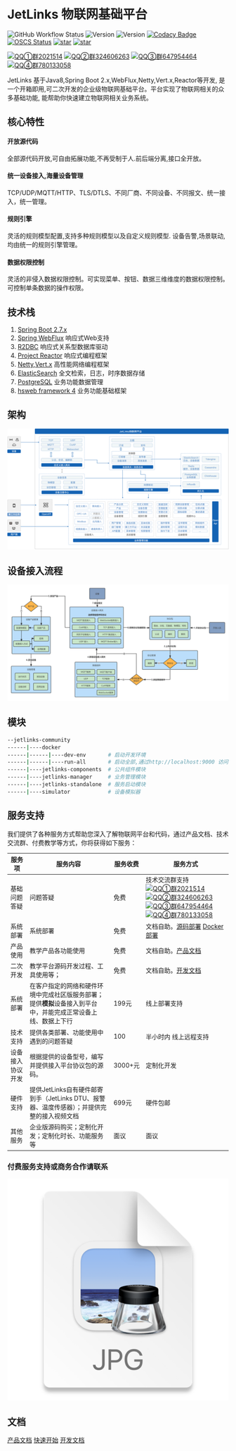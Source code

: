 # JetLinks 物联网基础平台

![GitHub Workflow Status](https://img.shields.io/github/actions/workflow/status/jetlinks/jetlinks-community/maven.yml?branch=master)
![Version](https://img.shields.io/badge/version-2.0--RELEASE-brightgreen)
![Version](https://img.shields.io/badge/version-1.20--RELEASE-brightgreen)
[![Codacy Badge](https://api.codacy.com/project/badge/Grade/e8d527d692c24633aba4f869c1c5d6ad)](https://app.codacy.com/gh/jetlinks/jetlinks-community?utm_source=github.com&utm_medium=referral&utm_content=jetlinks/jetlinks-community&utm_campaign=Badge_Grade_Settings)
[![OSCS Status](https://www.oscs1024.com/platform/badge/jetlinks/jetlinks-community.svg?size=small)](https://www.oscs1024.com/project/jetlinks/jetlinks-community?ref=badge_small)
[![star](https://img.shields.io/github/stars/jetlinks/jetlinks-community?style=social)](https://github.com/jetlinks/jetlinks-community)
[![star](https://gitee.com/jetlinks/jetlinks-community/badge/star.svg?theme=gvp)](https://gitee.com/jetlinks/jetlinks-community/stargazers)

[![QQ①群2021514](https://img.shields.io/badge/QQ①群-2021514-brightgreen)](https://qm.qq.com/cgi-bin/qm/qr?k=LGf0OPQqvLGdJIZST3VTcypdVWhdfAOG&jump_from=webapi)
[![QQ②群324606263](https://img.shields.io/badge/QQ②群-324606263-brightgreen)](https://qm.qq.com/cgi-bin/qm/qr?k=IMas2cH-TNsYxUcY8lRbsXqPnA2sGHYQ&jump_from=webapi)
[![QQ③群647954464](https://img.shields.io/badge/QQ③群-647954464-brightgreen)](https://qm.qq.com/cgi-bin/qm/qr?k=K5m27CkhDn3B_Owr-g6rfiTBC5DKEY59&jump_from=webapi)
[![QQ④群780133058](https://img.shields.io/badge/QQ④群-780133058-brightgreen)](https://qm.qq.com/cgi-bin/qm/qr?k=Gj47w9kg7TlV5ceD5Bqew_M_O0PIjh_l&jump_from=webapi)

JetLinks 基于Java8,Spring Boot 2.x,WebFlux,Netty,Vert.x,Reactor等开发, 
是一个开箱即用,可二次开发的企业级物联网基础平台。平台实现了物联网相关的众多基础功能,
能帮助你快速建立物联网相关业务系统。
 

## 核心特性

#### 开放源代码

全部源代码开放,可自由拓展功能,不再受制于人.前后端分离,接口全开放。

#### 统一设备接入,海量设备管理
TCP/UDP/MQTT/HTTP、TLS/DTLS、不同厂商、不同设备、不同报文、统一接入，统一管理。

#### 规则引擎
灵活的规则模型配置,支持多种规则模型以及自定义规则模型. 设备告警,场景联动,均由统一的规则引擎管理。

#### 数据权限控制
灵活的非侵入数据权限控制。可实现菜单、按钮、数据三维维度的数据权限控制。可控制单条数据的操作权限。

## 技术栈

1. [Spring Boot 2.7.x](https://spring.io/projects/spring-boot)
2. [Spring WebFlux](https://spring.io/) 响应式Web支持
3. [R2DBC](https://r2dbc.io/) 响应式关系型数据库驱动
4. [Project Reactor](https://projectreactor.io/) 响应式编程框架
4. [Netty](https://netty.io/),[Vert.x](https://vertx.io/) 高性能网络编程框架
5. [ElasticSearch](https://www.elastic.co/cn/products/enterprise-search) 全文检索，日志，时序数据存储
6. [PostgreSQL](https://www.postgresql.org) 业务功能数据管理
7. [hsweb framework 4](https://github.com/hs-web) 业务功能基础框架

## 架构

![platform](./platform.png)

## 设备接入流程

![device-flow](./device-flow.png)

## 模块

```bash
--jetlinks-community
------|----docker
------|------|----dev-env       # 启动开发环境
------|------|----run-all       # 启动全部,通过http://localhost:9000 访问系统.
------|----jetlinks-components  # 公共组件模块
------|----jetlinks-manager     # 业务管理模块
------|----jetlinks-standalone  # 服务启动模块
------|----simulator            # 设备模拟器
```


## 服务支持

我们提供了各种服务方式帮助您深入了解物联网平台和代码，通过产品文档、技术交流群、付费教学等方式，你将获得如下服务：


| 服务项       | 服务内容              | 服务收费   | 服务方式   |
|-----------|-----------------|--------|-------------|
| 基础问题答疑    | 问题答疑  | 免费     | 技术交流群支持 [![QQ①群2021514](https://img.shields.io/badge/QQ①群-2021514-brightgreen)](https://qm.qq.com/cgi-bin/qm/qr?k=LGf0OPQqvLGdJIZST3VTcypdVWhdfAOG&jump_from=webapi) [![QQ②群324606263](https://img.shields.io/badge/QQ②群-324606263-brightgreen)](https://qm.qq.com/cgi-bin/qm/qr?k=IMas2cH-TNsYxUcY8lRbsXqPnA2sGHYQ&jump_from=webapi) [![QQ③群647954464](https://img.shields.io/badge/QQ③群-647954464-brightgreen)](https://qm.qq.com/cgi-bin/qm/qr?k=K5m27CkhDn3B_Owr-g6rfiTBC5DKEY59&jump_from=webapi) [![QQ④群780133058](https://img.shields.io/badge/QQ④群-780133058-brightgreen)](https://qm.qq.com/cgi-bin/qm/qr?k=Gj47w9kg7TlV5ceD5Bqew_M_O0PIjh_l&jump_from=webapi) |
| 系统部署      | 系统部署     | 免费     | 文档自助。[源码部署](https://hanta.yuque.com/px7kg1/yfac2l/vvoa3u2ztymtp4oh) [Docker部署](https://hanta.yuque.com/px7kg1/yfac2l/mzq23z4iey5ev1a5)  |
| 产品使用      | 教学产品各功能使用   | 免费     | 文档自助。[产品文档](https://hanta.yuque.com/px7kg1/yfac2l) |
| 二次开发      | 教学平台源码开发过程、工具使用等；| 免费     | 文档自助。[开发文档](https://hanta.yuque.com/px7kg1/nn1gdr)  |
| 系统部署      | 在客户指定的网络和硬件环境中完成社区版服务部署；提供**模拟**设备接入到平台中，并能完成正常设备上线、数据上下行 | 199元   | 线上部署支持   |
| 技术支持      | 提供各类部署、功能使用中遇到的问题答疑  | 100    | 半小时内 线上远程支持|
| 设备接入协议开发  | 根据提供的设备型号，编写并提供接入平台协议包的源码。| 3000+元 | 定制化开发  |
| 硬件支持    |  提供JetLinks自有硬件邮寄到手（JetLinks DTU、报警器、温度传感器）；并提供完整的接入视频文档  | 699元  | 硬件包邮|
| 其他服务 | 企业版源码购买；定制化开发；定制化时长、功能服务等 | 面议 | 面议 |

### **付费**服务支持或商务合作请联系

![img.png](img.png)

## 文档


[产品文档](https://hanta.yuque.com/px7kg1/yfac2l)
[快速开始](https://hanta.yuque.com/px7kg1/yfac2l/raspyc4p1asfuxks)
[开发文档](https://hanta.yuque.com/px7kg1/nn1gdr)
